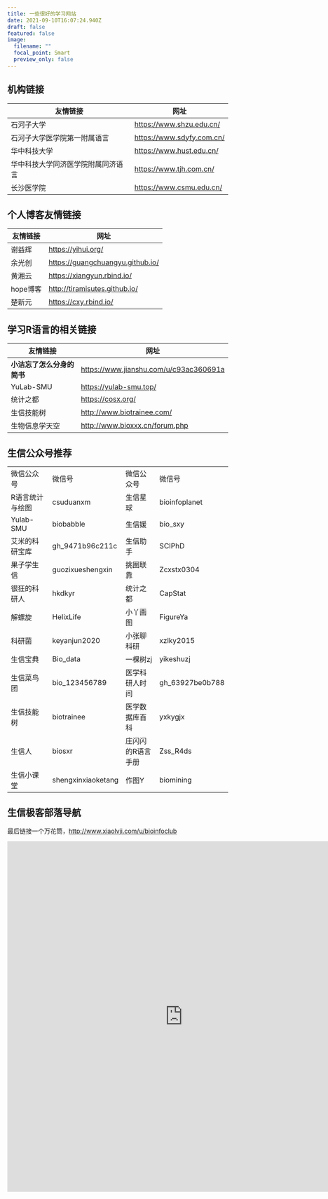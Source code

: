 ```yaml
---
title: 一些很好的学习网站
date: 2021-09-10T16:07:24.940Z
draft: false
featured: false
image:
  filename: ""
  focal_point: Smart
  preview_only: false
---
```

## 机构链接

| 友情链接                           | 网址                        |
|------------------------------------|-----------------------------|
| 石河子大学                         | <https://www.shzu.edu.cn/>  |
| 石河子大学医学院第一附属语言       | <https://www.sdyfy.com.cn/> |
| 华中科技大学                       | <https://www.hust.edu.cn/>  |
| 华中科技大学同济医学院附属同济语言 | <https://www.tjh.com.cn/>   |
| 长沙医学院                         | <https://www.csmu.edu.cn/>  |

## 个人博客友情链接

| 友情链接 | 网址                               |
|----------|------------------------------------|
| 谢益辉   | <https://yihui.org/>               |
| 余光创   | <https://guangchuangyu.github.io/> |
| 黄湘云   | <https://xiangyun.rbind.io/>       |
| hope博客 | <http://tiramisutes.github.io/>    |
| 楚新元   | <https://cxy.rbind.io/>            |

## 学习R语言的相关链接

| 友情链接                   | 网址                                     |
|----------------------------|------------------------------------------|
| **小洁忘了怎么分身的简书** | <https://www.jianshu.com/u/c93ac360691a> |
| YuLab-SMU                  | <https://yulab-smu.top/>                 |
| 统计之都                   | <https://cosx.org/>                      |
| 生信技能树                 | <http://www.biotrainee.com/>             |
| 生物信息学天空             | <http://www.bioxxx.cn/forum.php>         |

## 生信公众号推荐

|                 |                    |                   |                 |
|-----------------|--------------------|-------------------|-----------------|
| 微信公众号      | 微信号             | 微信公众号        | 微信号          |
| R语言统计与绘图 | csuduanxm          | 生信星球          | bioinfoplanet   |
| Yulab-SMU       | biobabble          | 生信媛            | bio_sxy         |
| 艾米的科研宝库  | gh_9471b96c211c    | 生信助手          | SCIPhD          |
| 果子学生信      | guozixueshengxin   | 挑圈联靠          | Zcxstx0304      |
| 很狂的科研人    | hkdkyr             | 统计之都          | CapStat         |
| 解螺旋          | HelixLife          | 小丫画图          | FigureYa        |
| 科研菌          | keyanjun2020       | 小张聊科研        | xzlky2015       |
| 生信宝典        | Bio_data           | 一棵树zj          | yikeshuzj       |
| 生信菜鸟团      | bio_123456789      | 医学科研人时间    | gh_63927be0b788 |
| 生信技能树      | biotrainee         | 医学数据库百科    | yxkygjx         |
| 生信人          | biosxr             | 庄闪闪的R语言手册 | Zss_R4ds        |
| 生信小课堂      | shengxinxiaoketang | 作图Y             | biomining       |

## **生信极客部落导航**

最后链接一个万花筒，<http://www.xiaolvji.com/u/bioinfoclub>

<iframe src="http://www.xiaolvji.com/u/bioinfoclub" width="800" height="800" frameborder="0" style="border:0">

</iframe>